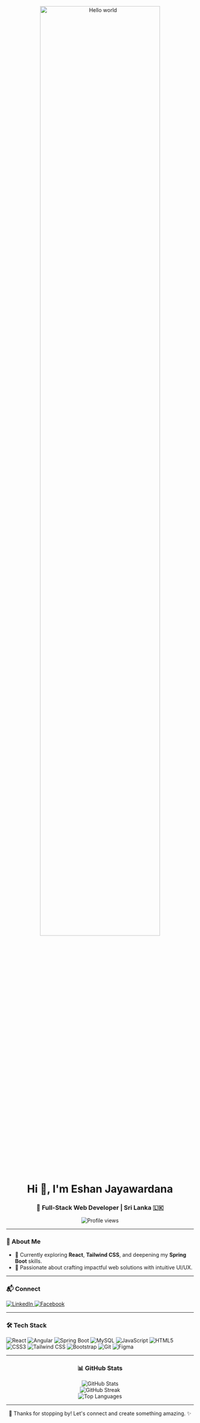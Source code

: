 <div align="center">
  <img src="https://raw.githubusercontent.com/sagar-viradiya/sagar-viradiya/master/resources/banner.png" alt="Hello world" style="width: 80%; border-radius: 10px;" />
  <h1>Hi 👋, I'm Eshan Jayawardana</h1>
  <h3>🚀 Full-Stack Web Developer | Sri Lanka 🇱🇰</h3>
</div>

<p align="center">
  <img src="https://komarev.com/ghpvc/?username=eshanjayawardhana&label=Views&color=4CAF50&style=for-the-badge" alt="Profile views" />
</p>

---

<div align="left">
  <h3>🧠 About Me</h3>
  <ul>
    <li>🌱 Currently exploring <strong>React</strong>, <strong>Tailwind CSS</strong>, and deepening my <strong>Spring Boot</strong> skills.</li>
    <li>🎯 Passionate about crafting impactful web solutions with intuitive UI/UX.</li>
  </ul>
</div>

---

<div align="left">
  <h3>📬 Connect</h3>
  <p>
    <a href="https://linkedin.com/in/eshan-jayawardhana" target="_blank">
      <img src="https://img.shields.io/badge/LinkedIn-%230077B5.svg?style=for-the-badge&logo=linkedin&logoColor=white" alt="LinkedIn" />
    </a>
    <a href="https://fb.com/eshanjayawardanaa" target="_blank">
      <img src="https://img.shields.io/badge/Facebook-%231877F2.svg?style=for-the-badge&logo=facebook&logoColor=white" alt="Facebook" />
    </a>
  </p>
</div>

---

<div align="left">
  <h3>🛠️ Tech Stack</h3>
  <p>
    <img src="https://img.shields.io/badge/React-%2320232a.svg?style=for-the-badge&logo=react&logoColor=%2361DAFB" alt="React" />
    <img src="https://img.shields.io/badge/Angular-%23DD0031.svg?style=for-the-badge&logo=angular&logoColor=white" alt="Angular" />
    <img src="https://img.shields.io/badge/Spring_Boot-%236DB33F.svg?style=for-the-badge&logo=spring&logoColor=white" alt="Spring Boot" />
    <img src="https://img.shields.io/badge/MySQL-%23005C84.svg?style=for-the-badge&logo=mysql&logoColor=white" alt="MySQL" />
    <img src="https://img.shields.io/badge/JavaScript-%23F7DF1E.svg?style=for-the-badge&logo=javascript&logoColor=%23323330" alt="JavaScript" />
    <img src="https://img.shields.io/badge/HTML5-%23E34F26.svg?style=for-the-badge&logo=html5&logoColor=white" alt="HTML5" />
    <img src="https://img.shields.io/badge/CSS3-%231572B6.svg?style=for-the-badge&logo=css3&logoColor=white" alt="CSS3" />
    <img src="https://img.shields.io/badge/Tailwind_CSS-%2338B2AC.svg?style=for-the-badge&logo=tailwind-css&logoColor=white" alt="Tailwind CSS" />
    <img src="https://img.shields.io/badge/Bootstrap-%23563D7C.svg?style=for-the-badge&logo=bootstrap&logoColor=white" alt="Bootstrap" />
    <img src="https://img.shields.io/badge/Git-%23F05032.svg?style=for-the-badge&logo=git&logoColor=white" alt="Git" />
    <img src="https://img.shields.io/badge/Figma-%23F24E1E.svg?style=for-the-badge&logo=figma&logoColor=white" alt="Figma" />
  </p>
</div>

---

<div align="center">
  <h3>📊 GitHub Stats</h3>
  <img src="https://github-readme-stats.vercel.app/api?username=eshanjayawardhana&show_icons=true&theme=dark" alt="GitHub Stats" />
  <br/>
  <img src="https://github-readme-streak-stats.herokuapp.com?user=eshanjayawardhana&theme=dark" alt="GitHub Streak" />
  <br/>
  <img src="https://github-readme-stats.vercel.app/api/top-langs/?username=eshanjayawardhana&layout=compact&theme=dark" alt="Top Languages" />
</div>

---

<div align="center">
  🌟 Thanks for stopping by! Let's connect and create something amazing. ✨
</div>
